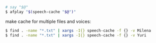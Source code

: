 ```bash
# say "$@"
$ afplay "$(speech-cache "$@")"
```

make cache for multiple files and voices:
```bash
$ find . -name "*.txt" | xargs -I{} speech-cache -f {} -v Milena
$ find . -name "*.txt" | xargs -I{} speech-cache -f {} -v Yuri
```
